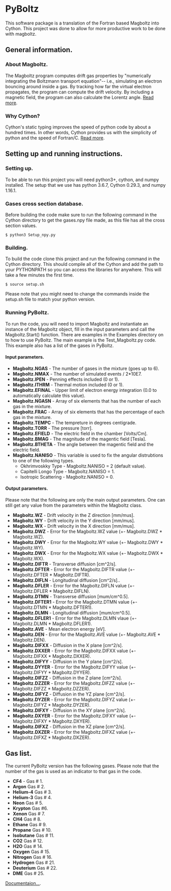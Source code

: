 # PyBoltz
This software package is a translation of the Fortran based Magboltz into Cython. This project was done to allow for more productive work to be done with magboltz.

## General information.

### About Magboltz.
The Magboltz program computes drift gas properties by "numerically integrating the Boltzmann transport equation"-- i.e., simulating an electron bouncing around inside a gas. By tracking how far the virtual electron propagates, the program can compute the drift velocity. By including a magnetic field, the program can also calculate the Lorentz angle. [Read more](http://cyclo.mit.edu/drift/www/aboutMagboltz.html).

### Why Cython?
Cython's static typing improves the speed of python code by about a hundred times. In other words, Cython provides us with the simplicity of python and the speed of Fortran/C. [Read more](https://cython.org/).

## Setting up and running instructions. 

### Setting up.
To be able to run this project you will need python3+, cython, and numpy installed. The setup that we use has python 3.6.7, Cython 0.29.3, and numpy 1.16.1. 

### Gases cross section database.
Before building the code make sure to run the following command in the Cython directory to get the gases.npy file made, as this file has all the cross section values.
```
$ python3 Setup_npy.py
```

### Building.
To build the code clone this project and run the following command in the Cython directory. This should compile all of the Cython and add the path to your PYTHONPATH so you can access the libraries for anywhere. This will take a few minutes the first time.
```
$ source setup.sh
```

Please note that you might need to change the commands inside the setup.sh file to match your python version.

### Running PyBoltz.
To run the code, you will need to import Magboltz and instantiate an instance of the Magboltz object, fill in the input parameters and call the Magboltz.Start() function. There are examples in the Examples directory on to how to use PyBoltz. The main example is the Test_Magboltz.py code. This example also has a list of the gases in PyBoltz.

#### Input parameters.
* **Magboltz.NGAS** - The number of gases in the mixture (goes up to 6).
* **Magboltz.NMAX** - The number of simulated events / 2*10E7.
* **Magboltz.IPEN** - Penning effects included (0 or 1).
* **Magboltz.ITHRM** - Thermal motion included (0 or 1).
* **Magboltz.EFINAL** - Upper limit of electron energy integration (0.0 to automatically calculate this value).
* **Magboltz.NGASN** - Array of six elements that has the number of each gas in the mixture.
* **Magboltz.FRAC** - Array of six elements that has the percentage of each gas in the mixture.
* **Magboltz.TEMPC** - The tempreture in degrees centigrade.
* **Magboltz.TORR** - The pressure \[torr\].
* **Magboltz.EFIELD** - The electric field in the chamber \[Volts/Cm\].
* **Magboltz.BMAG** - The magnitude of the magentic field \[Tesla\].
* **Magboltz.BTHETA** - The angle between the magentic field and the electric field. 
* **Magboltz.NANISO** - This variable is used to fix the angular distrubtions to one of the following types. 
  - Okhrimvoskky Type - Magboltz.NANISO = 2 (default value).
  - Capitelli Longo Type - Magboltz.NANISO = 1.
  - Isotropic Scattering - Magboltz.NANISO = 0.
  
#### Output parameters.
Please note that the following are only the main output parameters. One can still get any value from the parameters within the Magboltz class.

* **Magboltz.WZ** - Drift velocity in the Z direction \[mm/mus\].
* **Magboltz.WY** - Drift velocity in the Y direction \[mm/mus\].
* **Magboltz.WX** - Drift velocity in the X direction \[mm/mus\].
* **Magboltz.DWZ** - Error for the Magboltz.WZ value (+- Magboltz.DWZ * Magboltz.WZ).
* **Magboltz.DWY** - Error for the Magboltz.WY value (+- Magboltz.DWY * Magboltz.WY).
* **Magboltz.DWX** - Error for the Magboltz.WX value (+- Magboltz.DWX * Magboltz.WX).
* **Magboltz.DIFTR** - Transverse diffusion \[cm^2/s\].
* **Magboltz.DFTER** - Error for the Magboltz.DIFTR value (+- Magboltz.DFTER * Magboltz.DIFTR).
* **Magboltz.DIFLN** - Longitudinal diffusion \[cm^2/s\]..
* **Magboltz.DFLER** - Error for the Magboltz.DIFLN value (+- Magboltz.DFLER * Magboltz.DIFLN).
* **Magboltz.DTMN** - Transverse diffusion \[mum/cm^0.5\].
* **Magboltz.DFTER1** - Error for the Magboltz.DTMN value (+- Magboltz.DTMN * Magboltz.DFTER1).
* **Magboltz.DLMN** - Longitudinal diffusion \[mum/cm^0.5\].
* **Magboltz.DFLER1** - Error for the Magboltz.DLMN vlaue (+- Magboltz.DLMN * Magboltz.DFLER1).
* **Magboltz.AVE** - Mean electron energy \[eV\].
* **Magboltz.DEN** - Error for the Magboltz.AVE value (+- Magboltz.AVE * Magboltz.DEN).
* **Magboltz.DIFXX** - Diffusion in the X plane \[cm^2/s\].
* **Magboltz.DXXER** - Error for the Magboltz.DIFXX value (+- Magboltz.DIFXX * Magboltz.DXXER).
* **Magboltz.DIFYY** - Diffusion in the Y plane \[cm^2/s\].
* **Magboltz.DYYER** - Error for the Magboltz.DIFYY value (+- Magboltz.DIFYY * Magboltz.DYYER).
* **Magboltz.DIFZZ** - Diffusion in the Z plane \[cm^2/s\].
* **Magboltz.DZZER** - Error for the Magboltz.DIFZZ value (+- Magboltz.DIFZZ * Magboltz.DZZER).
* **Magboltz.DIFYZ** - Diffusion in the YZ plane \[cm^2/s\].
* **Magboltz.DYZER** - Error for the Magboltz.DIFYZ value (+- Magboltz.DIFYZ * Magboltz.DYZER).
* **Magboltz.DIFXY** - Diffusion in the XY plane \[cm^2/s\].
* **Magboltz.DXYER** - Error for the Magboltz.DIFXY value (+- Magboltz.DIFXY * Magboltz.DXYER).
* **Magboltz.DIFXZ** - Diffusion in the XZ plane \[cm^2/s\].
* **Magboltz.DXZER** - Error for the Magboltz.DIFXZ value (+- Magboltz.DIFXZ * Magboltz.DXZER).

## Gas list.
The current PyBoltz version has the following gases. Please note that the number of the gas is used as an indicator to that gas in the code. 

* **CF4** - Gas # 1.
* **Argon** Gas # 2.
* **Helium-4** Gas # 3.
* **Helium-3** Gas # 4.
* **Neon** Gas # 5.
* **Krypton** Gas #6.
* **Xenon** Gas # 7.
* **CH4** Gas # 8.
* **Ethane** Gas # 9.
* **Propane** Gas # 10.
* **Isobutane** Gas # 11.
* **CO2** Gas # 12.
* **H2O** Gas # 14.
* **Oxygen** Gas # 15.
* **Nitrogen** Gas # 16.
* **Hydrogen** Gas # 21.
* **Deuterium** Gas # 22.
* **DME** Gas # 25.


[Documentaion...](https://uta-rest.github.io/PyBoltz-Documentation/html/).
